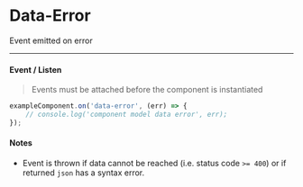 # Data-Error

Event emitted on error

---

#### Event / Listen

> Events must be attached before the component is instantiated

```js
exampleComponent.on('data-error', (err) => {
    // console.log('component model data error', err);
});
```

#### Notes

* Event is thrown if data cannot be reached (i.e. status code `>= 400`) or if returned `json` has a syntax error.
